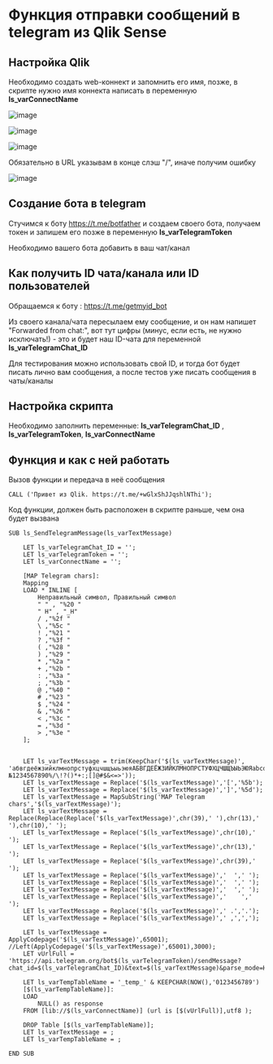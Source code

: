 # Функция отправки сообщений в telegram из Qlik Sense

## Настройка Qlik

Необходимо создать web-коннект и запомнить его имя, позже, в скрипте нужно имя коннекта написать в переменную **ls_varConnectName**

![image](https://user-images.githubusercontent.com/8188055/190596401-11e7e7af-983f-414b-8022-d59a1daee2fd.png)

![image](https://user-images.githubusercontent.com/8188055/190596434-59273cfb-d94b-4af0-aeaf-047cb8c24a4b.png)

![image](https://user-images.githubusercontent.com/8188055/190596578-85e8b67d-a408-4a78-92d1-9ce3c0515a9a.png)

Обязательно в URL указывам в конце слэш "/", иначе получим ошибку

![image](https://user-images.githubusercontent.com/8188055/190596728-2f541f72-c134-447a-82d9-512aa26dd216.png)


## Создание бота в telegram

Стучимся к боту https://t.me/botfather и создаем своего бота, получаем токен и запишем его позже в переменную **ls_varTelegramToken**

Необходимо вашего бота добавить в ваш чат/канал

## Как получить ID чата/канала или ID пользователей

Обращаемся к боту : https://t.me/getmyid_bot

Из своего канала/чата пересылаем ему сообщение, и он нам напишет "Forwarded from chat:", вот тут цифры (минус, если есть, не нужно исключать!) - это и будет наш ID-чата для переменной **ls_varTelegramChat_ID**

Для тестирования можно использовать свой ID, и тогда бот будет писать лично вам сообщения, а после тестов уже писать сообщения в чаты/каналы

## Настройка скрипта

Необходимо заполнить переменные: **ls_varTelegramChat_ID** , **ls_varTelegramToken**, **ls_varConnectName**

## Функция и как с ней работать

Вызов функции и передача в неё сообщения
```
CALL ('Привет из Qlik. https://t.me/+wGlxShJJqshlNThi');
```
Код функции, должен быть расположен в скрипте раньше, чем она будет вызвана

```
SUB ls_SendTelegramMessage(ls_varTextMessage)

    LET ls_varTelegramChat_ID = '';
    LET ls_varTelegramToken = '';
    LET ls_varConnectName = '';

	[MAP Telegram chars]:
	Mapping
	LOAD * INLINE [
		Неправильный символ, Правильный символ
		" " , "%20 "
		" H" , "_H"
		/ ,"%2f "
		\ ,"%5c "
		! ,"%21 "
		? ,"%3f "
		( ,"%28 "
		) ,"%29 "
		* ,"%2a "
		+ ,"%2b "
		: ,"%3a "
		; ,"%3b "
		@ ,"%40 "
		# ,"%23 "
		$ ,"%24 "
		& ,"%26 "
		< ,"%3c "
		= ,"%3d "
		> ,"%3e "
	];


	LET ls_varTextMessage = trim(KeepChar('$(ls_varTextMessage)', 'абвгдеёжзийклмнопрстуфхцчшщъыьэюяАБВГДЕЁЖЗИЙКЛМНОПРСТУФХЦЧШЩЪЫЬЭЮЯabcdefghijklmnopqrstuvwxyzABCDEFGHIJKLMNOPQRSTUVWXYZ.,_- №1234567890%/\!?()*+:;[]@#$&<=>'));
	LET ls_varTextMessage = Replace('$(ls_varTextMessage)','[','%5b');
	LET ls_varTextMessage = Replace('$(ls_varTextMessage)',']','%5d');
	LET ls_varTextMessage = MapSubString('MAP Telegram chars','$(ls_varTextMessage)');
	LET ls_varTextMessage = Replace(Replace(Replace('$(ls_varTextMessage)',chr(39),' '),chr(13),' '),chr(10),' ');
	LET ls_varTextMessage = Replace('$(ls_varTextMessage)',chr(10),' ');
	LET ls_varTextMessage = Replace('$(ls_varTextMessage)',chr(13),' ');
	LET ls_varTextMessage = Replace('$(ls_varTextMessage)',chr(39),' ');
	LET ls_varTextMessage = Replace('$(ls_varTextMessage)','  ',' ');
	LET ls_varTextMessage = Replace('$(ls_varTextMessage)','  ',' ');
	LET ls_varTextMessage = Replace('$(ls_varTextMessage)','  ',' ');
	LET ls_varTextMessage = Replace('$(ls_varTextMessage)','	',' ');
	LET ls_varTextMessage = Replace('$(ls_varTextMessage)',' .','.');
	LET ls_varTextMessage = Replace('$(ls_varTextMessage)',' ,',',');

	LET ls_varTextMessage = ApplyCodepage('$(ls_varTextMessage)',65001); //Left(ApplyCodepage('$(ls_varTextMessage)',65001),3000);
	LET vUrlFull =  'https://api.telegram.org/bot$(ls_varTelegramToken)/sendMessage?chat_id=$(ls_varTelegramChat_ID)&text=$(ls_varTextMessage)&parse_mode=HTML';

    LET ls_varTempTableName = '_temp_' & KEEPCHAR(NOW(),'0123456789')
	[$(ls_varTempTableName)]:
	LOAD
        NULL() as response
	FROM [lib://$(ls_varConnectName)] (url is [$(vUrlFull)],utf8 );

	DROP Table [$(ls_varTempTableName)];
    LET ls_varTextMessage = ;
    LET ls_varTempTableName = ;

END SUB
```
